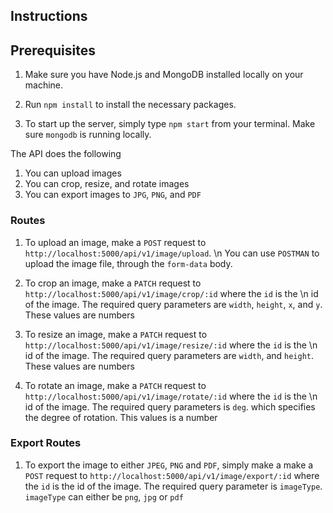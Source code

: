 ## Instructions

## Prerequisites
1. Make sure you have Node.js and MongoDB installed locally on your machine.
2. Run `npm install` to install the necessary packages.


1. To start up the server, simply type `npm start` from your terminal. Make sure `mongodb` is running locally.

The API does the following
1. You can upload images
2. You can crop, resize, and rotate images
3. You can export images to `JPG`, `PNG`, and `PDF`

### Routes
1. To upload an image, make a `POST` request to `http://localhost:5000/api/v1/image/upload`. \n
You can use `POSTMAN` to upload the image file, through the `form-data` body.

2. To crop an image, make a `PATCH` request to `http://localhost:5000/api/v1/image/crop/:id` where the `id` is the \n
id of the image. The required query parameters are `width`, `height`, `x`, and `y`. These values are numbers

3. To resize an image, make a `PATCH` request to `http://localhost:5000/api/v1/image/resize/:id` where the `id` is the \n
id of the image. The required query parameters are `width`, and `height`. These values are numbers

4. To rotate an image, make a `PATCH` request to `http://localhost:5000/api/v1/image/rotate/:id` where the `id` is the \n
id of the image. The required query parameters is `deg`. which specifies the degree of rotation. This values is a number

### Export Routes
1. To export the image to either `JPEG`, `PNG` and `PDF`, simply make a  make a `POST` request to `http://localhost:5000/api/v1/image/export/:id` where the `id` is the id of the image. The required query parameter is `imageType`. `imageType` can either be `png`, `jpg` or `pdf`
